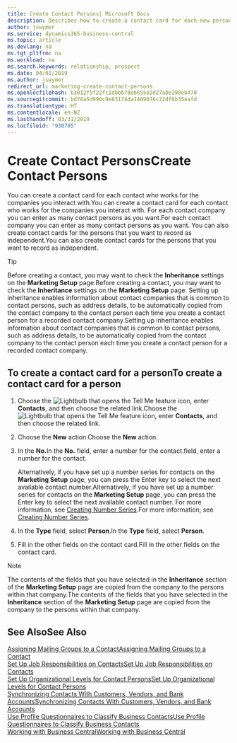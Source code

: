 ```yaml
---
title: Create Contact Persons| Microsoft Docs
description: Describes how to create a contact card for each new person or prospect you interact with or have a business relationship with.
author: jswymer
ms.service: dynamics365-business-central
ms.topic: article
ms.devlang: na
ms.tgt_pltfrm: na
ms.workload: na
ms.search.keywords: relationship, prospect
ms.date: 04/01/2019
ms.author: jswymer
redirect_url: marketing-create-contact-persons
ms.openlocfilehash: b3012f5f22fc1dbbb78eb655e2d27abe290eb470
ms.sourcegitcommit: bd78a5d990c9e83174da1409076c22df8b35eafd
ms.translationtype: HT
ms.contentlocale: en-NZ
ms.lasthandoff: 03/31/2019
ms.locfileid: "930705"
---
```

# <a name="create-contact-persons"></a><span data-ttu-id="274f5-103">Create Contact Persons</span><span class="sxs-lookup"><span data-stu-id="274f5-103">Create Contact Persons</span></span>
<span data-ttu-id="274f5-104">You can create a contact card for each contact who works for the companies you interact with.</span><span class="sxs-lookup"><span data-stu-id="274f5-104">You can create a contact card for each contact who works for the companies you interact with.</span></span> <span data-ttu-id="274f5-105">For each contact company you can enter as many contact persons as you want.</span><span class="sxs-lookup"><span data-stu-id="274f5-105">For each contact company you can enter as many contact persons as you want.</span></span> <span data-ttu-id="274f5-106">You can also create contact cards for the persons that you want to record as independent.</span><span class="sxs-lookup"><span data-stu-id="274f5-106">You can also create contact cards for the persons that you want to record as independent.</span></span>

> [!TIP]  
>   <span data-ttu-id="274f5-107">Before creating a contact, you may want to check the **Inheritance** settings on the **Marketing Setup** page.</span><span class="sxs-lookup"><span data-stu-id="274f5-107">Before creating a contact, you may want to check the **Inheritance** settings on the **Marketing Setup** page.</span></span> <span data-ttu-id="274f5-108">Setting up inheritance enables information about contact companies that is common to contact persons, such as address details, to be automatically copied from the contact company to the contact person each time you create a contact person for a recorded contact company.</span><span class="sxs-lookup"><span data-stu-id="274f5-108">Setting up inheritance enables information about contact companies that is common to contact persons, such as address details, to be automatically copied from the contact company to the contact person each time you create a contact person for a recorded contact company.</span></span>

## <a name="to-create-a-contact-card-for-a-person"></a><span data-ttu-id="274f5-109">To create a contact card for a person</span><span class="sxs-lookup"><span data-stu-id="274f5-109">To create a contact card for a person</span></span>
1. <span data-ttu-id="274f5-110">Choose the ![Lightbulb that opens the Tell Me feature](media/ui-search/search_small.png "Tell me what you want to do") icon, enter **Contacts**, and then choose the related link.</span><span class="sxs-lookup"><span data-stu-id="274f5-110">Choose the ![Lightbulb that opens the Tell Me feature](media/ui-search/search_small.png "Tell me what you want to do") icon, enter **Contacts**, and then choose the related link.</span></span>
2. <span data-ttu-id="274f5-111">Choose the **New** action.</span><span class="sxs-lookup"><span data-stu-id="274f5-111">Choose the **New** action.</span></span>
3. <span data-ttu-id="274f5-112">In the **No.**</span><span class="sxs-lookup"><span data-stu-id="274f5-112">In the **No.**</span></span> <span data-ttu-id="274f5-113">field, enter a number for the contact.</span><span class="sxs-lookup"><span data-stu-id="274f5-113">field, enter a number for the contact.</span></span>

    <span data-ttu-id="274f5-114">Alternatively, if you have set up a number series for contacts on the **Marketing Setup** page, you can press the Enter key to select the next available contact number.</span><span class="sxs-lookup"><span data-stu-id="274f5-114">Alternatively, if you have set up a number series for contacts on the **Marketing Setup** page, you can press the Enter key to select the next available contact number.</span></span> <span data-ttu-id="274f5-115">For more information, see [Creating Number Series](ui-create-number-series.md).</span><span class="sxs-lookup"><span data-stu-id="274f5-115">For more information, see [Creating Number Series](ui-create-number-series.md).</span></span>
4. <span data-ttu-id="274f5-116">In the **Type** field, select **Person**.</span><span class="sxs-lookup"><span data-stu-id="274f5-116">In the **Type** field, select **Person**.</span></span>
5. <span data-ttu-id="274f5-117">Fill in the other fields on the contact card.</span><span class="sxs-lookup"><span data-stu-id="274f5-117">Fill in the other fields on the contact card.</span></span>

> [!NOTE]  
>   <span data-ttu-id="274f5-118">The contents of the fields that you have selected in the **Inheritance** section of the **Marketing Setup** page are copied from the company to the persons within that company.</span><span class="sxs-lookup"><span data-stu-id="274f5-118">The contents of the fields that you have selected in the **Inheritance** section of the **Marketing Setup** page are copied from the company to the persons within that company.</span></span>

## <a name="see-also"></a><span data-ttu-id="274f5-119">See Also</span><span class="sxs-lookup"><span data-stu-id="274f5-119">See Also</span></span>
[<span data-ttu-id="274f5-120">Assigning Mailing Groups to a Contact</span><span class="sxs-lookup"><span data-stu-id="274f5-120">Assigning Mailing Groups to a Contact</span></span>](marketing-mailing-groups.md#AssignMailGroupContact)  
[<span data-ttu-id="274f5-121">Set Up Job Responsibilities on Contacts</span><span class="sxs-lookup"><span data-stu-id="274f5-121">Set Up Job Responsibilities on Contacts</span></span>](marketing-job-responsibilities.md)  
[<span data-ttu-id="274f5-122">Set Up Organizational Levels for Contact Persons</span><span class="sxs-lookup"><span data-stu-id="274f5-122">Set Up Organizational Levels for Contact Persons</span></span>](marketing-organizational-levels.md)  
[<span data-ttu-id="274f5-123">Synchronizing Contacts With Customers, Vendors, and Bank Accounts</span><span class="sxs-lookup"><span data-stu-id="274f5-123">Synchronizing Contacts With Customers, Vendors, and Bank Accounts</span></span>](marketing-synchronize-contacts-customers-vendors-bank-accounts.md)  
[<span data-ttu-id="274f5-124">Use Profile Questionnaires to Classify Business Contacts</span><span class="sxs-lookup"><span data-stu-id="274f5-124">Use Profile Questionnaires to Classify Business Contacts</span></span>](marketing-create-contact-profile-questionnaire.md)  
[<span data-ttu-id="274f5-125">Working with Business Central</span><span class="sxs-lookup"><span data-stu-id="274f5-125">Working with Business Central</span></span>](ui-work-product.md)  
